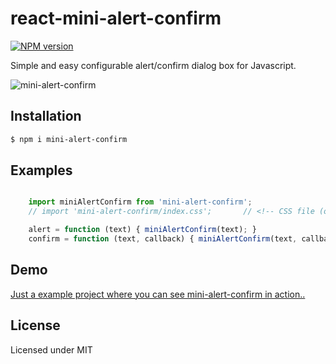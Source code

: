 # react-mini-alert-confirm

[![NPM version](https://img.shields.io/npm/v/mini-alert-confirm.svg?style=flat)](https://www.npmjs.com/package/mini-alert-confirm)

Simple and easy configurable alert/confirm dialog box for Javascript.

![mini-alert-confirm](https://user-images.githubusercontent.com/6490641/83878015-5fc2e400-a733-11ea-93d6-b157c96afd46.gif "mini-alert-confirm")

## Installation

```bash
$ npm i mini-alert-confirm
```

## Examples

```js

    import miniAlertConfirm from 'mini-alert-confirm';
    // import 'mini-alert-confirm/index.css';       // <!-- CSS file (optional, if you want to customize the dialog box)

    alert = function (text) { miniAlertConfirm(text); }
    confirm = function (text, callback) { miniAlertConfirm(text, callback); }

```

## Demo

[Just a example project where you can see mini-alert-confirm in action..](https://passwordonce.com)

## License

Licensed under MIT